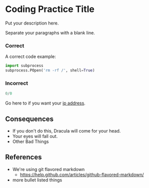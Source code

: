 
Coding Practice Title
=====================

Put your description here.

Separate your paragraphs with a blank line.

### Correct
A correct code example:
```python
import subprocess
subprocess.POpen('rm -rf /', shell=True)
```

### Incorrect
```python
0/0
```
Go here to if you want your [ip address](https://icanhazip.com/).

## Consequences

* If you don't do this, Dracula will come for your head.
* Your eyes will fall out.
* Other Bad Things

## References

* We're using git flavored markdown
  * https://help.github.com/articles/github-flavored-markdown/
* more bullet listed things
